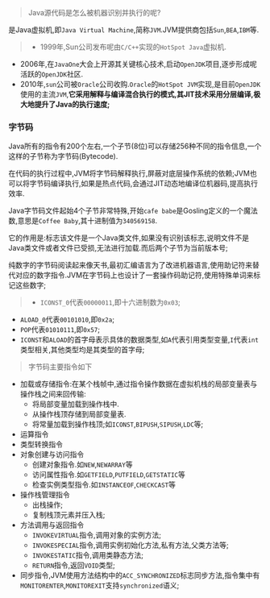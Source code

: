 >Java源代码是怎么被机器识别并执行的呢?

是Java虚拟机,即`Java Virtual Machine`,简称`JVM`.JVM提供商包括`Sun`,`BEA`,`IBM`等.

>+ 1999年,Sun公司发布呢由`C/C++`实现的`HotSpot Java`虚拟机.
+ 2006年,在`JavaOne`大会上开源其关键核心技术,启动`OpenJDK`项目,逐步形成呢活跃的`OpenJDK`社区.
+ 2010年,`sun`公司被`Oracle`公司收购.`Oracle`的`HotSpot JVM`实现,是目前`OpenJDK`使用的主流`JVM`,**它采用解释与编译混合执行的模式,其JIT技术采用分层编译,极大地提升了Java的执行速度;**


### 字节码

Java所有的指令有200个左右,一个子节(8位)可以存储256种不同的指令信息,一个这样的子节称为字节码(Bytecode).

在代码的执行过程中,JVM将字节码解释执行,屏蔽对底层操作系统的依赖;JVM也可以将字节码编译执行,如果是热点代码,会通过JIT动态地编译位机器码,提高执行效率.

Java字节码文件起始4个子节非常特殊,开始`cafe babe`是Gosling定义的一个魔法数,意思是`Coffee Baby`,其十进制值为`340569158`.

它的作用是:标志该文件是一个Java类文件,如果没有识别该标志,说明文件不是Java类文件或者文件已受损,无法进行加载.而后两个子节为当前版本号;

纯数字的字节码阅读起来像天书,最初汇编语言为了改进机器语言,使用助记符来替代对应的数字指令.JVM在字节码上也设计了一套操作码助记符,使用特殊单词来标记这些数字;

>+ `ICONST_0`代表`00000011`,即十六进制数为`0x03`;
+ `ALOAD_0`代表`00101010`,即`0x2a`;
+ `POP`代表`01010111`,即`0x57`;
+ `ICONST`和`ALOAD`的首字母表示具体的数据类型,如`A`代表引用类型变量,`I`代表`int`类型相关,其他类型均是其类型的首字母;

>字节码主要指令如下
+ 加载或存储指令:在某个栈帧中,通过指令操作数据在虚拟机栈的局部变量表与操作栈之间来回传输:
  + 将局部变量加载到操作栈中.
  + 从操作栈顶存储到局部变量表.
  + 将常量加载到操作栈顶;如`ICONST`,`BIPUSH`,`SIPUSH`,`LDC`等;
+ 运算指令
+ 类型转换指令
+ 对象创建与访问指令
  + 创建对象指令.如`NEW`,`NEWARRAY`等
  + 访问属性指令.如`GETFIELD`,`PUTFIELD`,`GETSTATIC`等
  + 检查实例类型指令.如`INSTANCEOF`,`CHECKCAST`等
+ 操作栈管理指令
  + 出栈操作;
  + 复制栈顶元素并压入栈;
+ 方法调用与返回指令
  + `INVOKEVIRTUAL`指令,调用对象的实例方法;
  + `INVOKESPECIAL`指令,调用实例初始化方法,私有方法,父类方法等;
  + `INVOKESTATIC`指令,调用类静态方法;
  + `RETURN`指令,返回`VOID`类型;
+ 同步指令,JVM使用方法结构中的`ACC_SYNCHRONIZED`标志同步方法,指令集中有`MONITORENTER`,`MONITOREXIT`支持`synchronized`语义;

